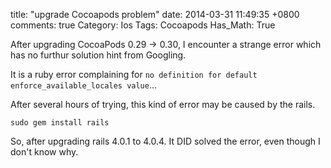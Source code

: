 title: "upgrade Cocoapods problem"
date: 2014-03-31 11:49:35 +0800
comments: true
Category: Ios
Tags: Cocoapods
Has_Math: True

After upgrading CocoaPods 0.29 -> 0.30, I encounter a strange error which has no furthur solution hint from Googling.
<!-- more -->
It is a ruby error complaining for `no definition for default enforce_available_locales value`...

After several hours of trying, this kind of error may be caused by the rails.

	sudo gem install rails

So, after upgrading rails 4.0.1 to 4.0.4. It DID solved the error, even though I don't know why.

#
